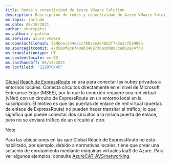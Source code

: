 ```yaml
---
title: Redes y conectividad de Azure VMware Solution
description: Descripción de redes y conectividad de Azure VMware Solution.
ms.topic: include
ms.date: 08/10/2021
author: shortpatti
ms.author: v-patsho
ms.service: azure-vmware
ms.openlocfilehash: 569beec244e2ccf80aae3e4bb3f7a3e2cf65980a
ms.sourcegitcommit: e7d500f8cef40ab3409736acd0893cad02e24fc0
ms.translationtype: HT
ms.contentlocale: es-ES
ms.lasthandoff: 08/13/2021
ms.locfileid: "122070745"
---
```

<!-- Used in articles\azure-vmware\introduction.md and articles\azure-vmware\concepts-networking.md 

articles\azure-vmware\includes\azure-vmware-solution-networking-description.md

-->

[Global Reach de ExpressRoute](../../expressroute/expressroute-global-reach.md) se usa para conectar las nubes privadas a entornos locales. Conecta circuitos directamente en el nivel de Microsoft Enterprise Edge (MSEE), por lo que la conexión requiere una red virtual (vNet) con un circuito de ExpressRoute en un entorno local en la suscripción.  El motivo es que las puertas de enlace de red virtual (puertas de enlace de ExpressRoute) no pueden hacer transitar el tráfico, lo que significa que puede conectar dos circuitos a la misma puerta de enlace, pero no se enviará tráfico de un circuito al otro.

>[!NOTE]
>Para las ubicaciones en las que Global Reach de ExpressRoute no está habilitado, por ejemplo, debido a normativas locales, tiene que crear una solución de enrutamiento mediante máquinas virtuales IaaS de Azure. Para ver algunos ejemplos, consulte [AzureCAT-AVS/networking](https://github.com/Azure/AzureCAT-AVS/tree/main/networking).

